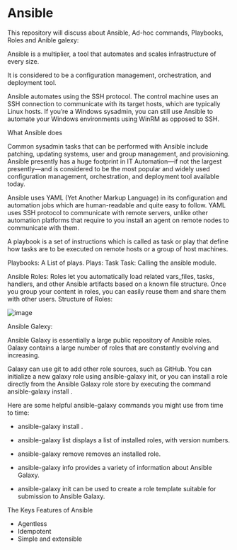 # Ansible
This repository will discuss about Ansible, Ad-hoc commands, Playbooks, Roles and Anible galexy:

Ansible is a multiplier, a tool that automates and scales infrastructure of every size. 

It is considered to be a configuration management, orchestration, and deployment tool.

Ansible automates using the SSH protocol. The control machine uses an SSH connection to communicate with its target hosts, which are typically Linux hosts. 
If you’re a Windows sysadmin, you can still use Ansible to automate your Windows environments using WinRM as opposed to SSH. 

What Ansible does

Common sysadmin tasks that can be performed with Ansible include patching, updating systems, user and group management, and provisioning.
Ansible presently has a huge footprint in IT Automation—if not the largest presently—and is considered to be the most popular and widely used configuration management, orchestration, and deployment tool available today.

Ansible uses YAML (Yet Another Markup Language) in its configuration and automation jobs which are human-readable and quite easy to follow. YAML uses SSH protocol to communicate with remote servers, unlike other automation platforms that require to you install an agent on remote nodes to communicate with them.

A playbook is a set of instructions which is called as task or play that define how tasks are to be executed on remote hosts or a group of host machines. 

Playbooks: A List of plays.
Plays: Task
Task: Calling the ansible module.

Ansible Roles:
 Roles let you automatically load related vars_files, tasks, handlers, and other Ansible artifacts based on a known file structure. Once you group your content in roles, you can easily reuse them and share them with other users.
Structure of Roles:

![image](https://user-images.githubusercontent.com/41946619/109410404-77788180-79c0-11eb-9663-115d6a92c011.png)

Ansible Galexy:

Ansible Galaxy is essentially a large public repository of Ansible roles. Galaxy contains a large number of roles that are constantly evolving and increasing.

Galaxy can use git to add other role sources, such as GitHub. You can initialize a new galaxy role using ansible-galaxy init, or you can install a role directly from the Ansible Galaxy role store by executing the command ansible-galaxy install <name of role>.

Here are some helpful ansible-galaxy commands you might use from time to time:
    
-  ansible-galaxy install <name of role>.

-  ansible-galaxy list displays a list of installed roles, with version numbers.

-  ansible-galaxy remove <role> removes an installed role.

-  ansible-galaxy info provides a variety of information about Ansible Galaxy.

-  ansible-galaxy init can be used to create a role template suitable for submission to Ansible Galaxy.

The Keys Features of Ansible
- Agentless
- Idempotent
- Simple and extensible
